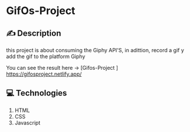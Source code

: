 # GifOs-Project

## ✍  Description
this project is about consuming the Giphy API'S, in adittion, record  a gif  y add the gif to the platform Giphy

You can see the result here → [Gifos-Project ] https://gifosproject.netlify.app/

## 💻 Technologies
1. HTML
2. CSS
3. Javascript
